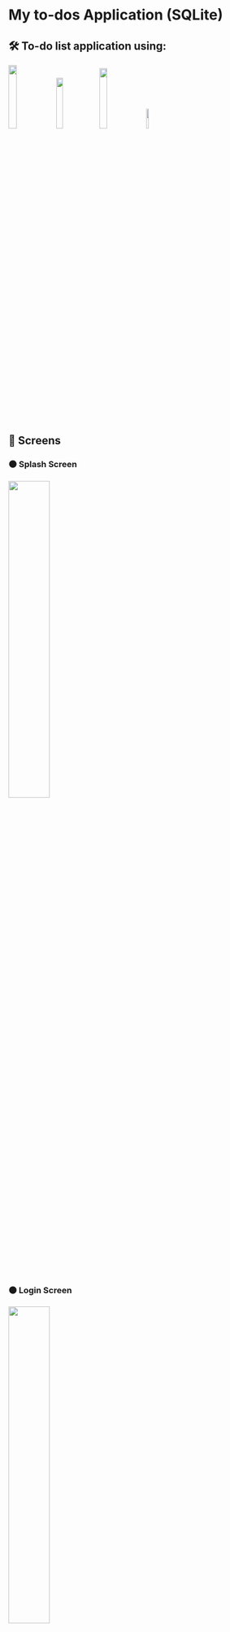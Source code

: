 # My to-dos Application (SQLite)

<h2> 🛠️ To-do list application using:</h2>
<p float="left">
<img src="https://camo.githubusercontent.com/7a1eac05435009e58e5a990d7319fbb0e76d2f528fc3899d0ffc21636a09ee13/68747470733a2f2f696d672e736869656c64732e696f2f62616467652f72656163745f6e61746976652d2532333230323332612e7376673f7374796c653d666f722d7468652d6261646765266c6f676f3d7265616374266c6f676f436f6c6f723d253233363144414642" width="17.9%"/>
<img src="https://camo.githubusercontent.com/aeddc848275a1ffce386dc81c04541654ca07b2c43bbb8ad251085c962672aea/68747470733a2f2f696d672e736869656c64732e696f2f62616467652f6a6176617363726970742d2532333332333333302e7376673f7374796c653d666f722d7468652d6261646765266c6f676f3d6a617661736372697074266c6f676f436f6c6f723d253233463744463145" width="16%"/>
<img src="https://camo.githubusercontent.com/ec8056bddf659d21de39b358d9786e56731cd767117e091348411666a5e7eee6/68747470733a2f2f696d672e736869656c64732e696f2f62616467652f7461696c77696e646373732d2532333338423241432e7376673f7374796c653d666f722d7468652d6261646765266c6f676f3d7461696c77696e642d637373266c6f676f436f6c6f723d7768697465" width="17.5%"/>
<img src="https://camo.githubusercontent.com/fd232c52265a587ee5408f80de8736329ae914ca10caa506e4133cb0c5286a10/68747470733a2f2f696d672e736869656c64732e696f2f62616467652f7961726e2d2532333243384542422e7376673f7374796c653d666f722d7468652d6261646765266c6f676f3d7961726e266c6f676f436f6c6f723d7768697465" width="10%"/>
</p>

<h2> 📱 Screens</h2>

### ⚫ Splash Screen
<img src="https://user-images.githubusercontent.com/93594492/196633046-79c824cc-c266-40e3-b0ee-0e914c64c885.png" width="40%"/>

### ⚫ Login Screen
<img src="https://user-images.githubusercontent.com/93594492/196633057-bde0e403-f68d-4be5-95ab-17c129755ac2.png" width="40%"/>

### ⚫ Home Screen
<img src="https://user-images.githubusercontent.com/93594492/196633070-f7035337-c9a9-405a-8be4-a3198cfdcce7.png" width="40%"/>

### ⚫ Details Screen
<img src="https://user-images.githubusercontent.com/93594492/196633112-d4f00b38-d685-4362-8e8b-0af417ea0633.png" width="40%"/>
